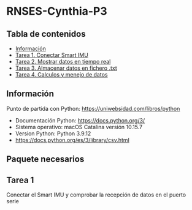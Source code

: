 # RNSES-Cynthia-P3

## Tabla de contenidos 
* [Información](#info)
* [Tarea 1. Conectar Smart IMU](#tarea1)
* [Tarea 2. Mostrar datos en tiempo real ](#tarea2)
* [Tarea 3. Almacenar datos en fichero .txt](#tarea3)
* [Tarea 4. Calculos y menejo de datos](#tarea4)

## Información
Punto de partida con Python: https://uniwebsidad.com/libros/python

* Documentación Python: https://docs.python.org/3/
* Sistema operativo: macOS Catalina versión 10.15.7
* Version Python: Python 3.9.12
* https://docs.python.org/es/3/library/csv.html

## Paquete necesarios

## Tarea 1
Conectar el Smart IMU y comprobar la recepción de datos en el puerto serie
